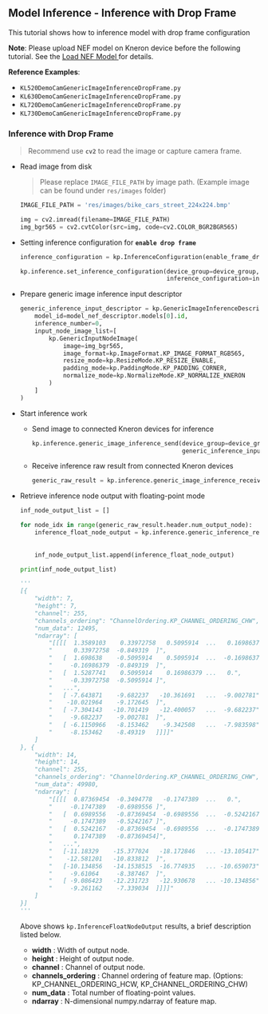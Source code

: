 ## Model Inference - Inference with Drop Frame  

This tutorial shows how to inference model with drop frame configuration  

**Note**: Please upload NEF model on Kneron device before the following tutorial. See the [Load NEF Model
](./load_nef_model.md) for details.  

**Reference Examples**:  

- `KL520DemoCamGenericImageInferenceDropFrame.py`  
- `KL630DemoCamGenericImageInferenceDropFrame.py`  
- `KL720DemoCamGenericImageInferenceDropFrame.py`  
- `KL730DemoCamGenericImageInferenceDropFrame.py`  

### Inference with Drop Frame

> Recommend use **`cv2`** to read the image or capture camera frame.  

- Read image from disk
    > Please replace `IMAGE_FILE_PATH` by image path. (Example image can be found under `res/images` folder)  
    ```python
    IMAGE_FILE_PATH = 'res/images/bike_cars_street_224x224.bmp'

    img = cv2.imread(filename=IMAGE_FILE_PATH)
    img_bgr565 = cv2.cvtColor(src=img, code=cv2.COLOR_BGR2BGR565)
    ```

- Setting inference configuration for **`enable drop frame`**
    ```python
    inference_configuration = kp.InferenceConfiguration(enable_frame_drop=True)

    kp.inference.set_inference_configuration(device_group=device_group,
                                             inference_configuration=inference_configuration)
    ```

- Prepare generic image inference input descriptor
    ```python
    generic_inference_input_descriptor = kp.GenericImageInferenceDescriptor(
        model_id=model_nef_descriptor.models[0].id,
        inference_number=0,
        input_node_image_list=[
            kp.GenericInputNodeImage(
                image=img_bgr565,
                image_format=kp.ImageFormat.KP_IMAGE_FORMAT_RGB565,
                resize_mode=kp.ResizeMode.KP_RESIZE_ENABLE,
                padding_mode=kp.PaddingMode.KP_PADDING_CORNER,
                normalize_mode=kp.NormalizeMode.KP_NORMALIZE_KNERON
            )
        ]
    )
    ```

- Start inference work
    - Send image to connected Kneron devices for inference
        ```python
        kp.inference.generic_image_inference_send(device_group=device_group,
                                                  generic_inference_input_descriptor=generic_inference_input_descriptor)
        ```

    - Receive inference raw result from connected Kneron devices
        ```python
        generic_raw_result = kp.inference.generic_image_inference_receive(device_group=device_group)
        ```

- Retrieve inference node output with floating-point mode
    ```python
    inf_node_output_list = []

    for node_idx in range(generic_raw_result.header.num_output_node):
        inference_float_node_output = kp.inference.generic_inference_retrieve_float_node(node_idx=node_idx,
                                                                                         generic_raw_result=generic_raw_result,
                                                                                         channels_ordering=kp.ChannelOrdering.KP_CHANNEL_ORDERING_CHW)
        inf_node_output_list.append(inference_float_node_output)

    print(inf_node_output_list)

    '''
    [{
        "width": 7,
        "height": 7,
        "channel": 255,
        "channels_ordering": "ChannelOrdering.KP_CHANNEL_ORDERING_CHW",
        "num_data": 12495,
        "ndarray": [
            "[[[[  1.3589103    0.33972758   0.5095914  ...   0.16986379",
            "      0.33972758  -0.849319  ]",
            "   [  1.698638    -0.5095914    0.5095914  ...  -0.16986379",
            "     -0.16986379  -0.849319  ]",
            "   [  1.5287741    0.5095914    0.16986379 ...   0.",
            "     -0.33972758  -0.5095914 ]",
            "   ...",
            "   [ -7.643871    -9.682237   -10.361691   ...  -9.002781",
            "    -10.021964    -9.172645  ]",
            "   [ -7.304143   -10.701419   -12.400057   ...  -9.682237",
            "     -9.682237    -9.002781  ]",
            "   [ -6.1150966   -8.153462    -9.342508   ...  -7.983598",
            "     -8.153462    -8.49319   ]]]]"
        ]
    }, {
        "width": 14,
        "height": 14,
        "channel": 255,
        "channels_ordering": "ChannelOrdering.KP_CHANNEL_ORDERING_CHW",
        "num_data": 49980,
        "ndarray": [
            "[[[[  0.87369454  -0.3494778   -0.1747389  ...   0.",
            "     -0.1747389   -0.6989556 ]",
            "   [  0.6989556   -0.87369454  -0.6989556  ...  -0.5242167",
            "     -0.1747389   -0.5242167 ]",
            "   [  0.5242167   -0.87369454  -0.6989556  ...  -0.1747389",
            "      0.1747389   -0.87369454]",
            "   ...",
            "   [-11.18329    -15.377024   -18.172846   ... -13.105417",
            "    -12.581201   -10.833812  ]",
            "   [-10.134856   -14.1538515  -16.774935   ... -10.659073",
            "     -9.61064     -8.387467  ]",
            "   [ -9.086423   -12.231723   -12.930678   ... -10.134856",
            "     -9.261162    -7.339034  ]]]]"
        ]
    }]
    '''
    ```

    Above shows `kp.InferenceFloatNodeOutput` results, a brief description listed below.

    - **width** : Width of output node.
    - **height** : Height of output node.
    - **channel** : Channel of output node.
    - **channels_ordering** : Channel ordering of feature map. (Options: KP_CHANNEL_ORDERING_HCW, KP_CHANNEL_ORDERING_CHW)
    - **num_data** : Total number of floating-point values.
    - **ndarray** : N-dimensional numpy.ndarray of feature map.

